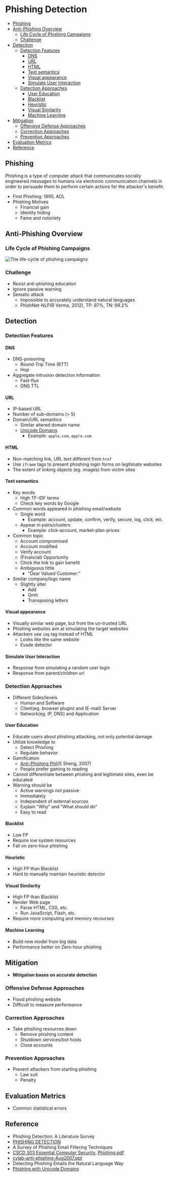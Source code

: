 # Phishing Detection

<!-- TOC -->

- [Phishing](#phishing)
- [Anti-Phishing Overview](#anti-phishing-overview)
    - [Life Cycle of Phishing Campaigns](#life-cycle-of-phishing-campaigns)
    - [Challenge](#challenge)
- [Detection](#detection)
    - [Detection Features](#detection-features)
        - [DNS](#dns)
        - [URL](#url)
        - [HTML](#html)
        - [Text semantics](#text-semantics)
        - [Visual appearance](#visual-appearance)
        - [Simulate User Interaction](#simulate-user-interaction)
    - [Detection Approaches](#detection-approaches)
        - [User Education](#user-education)
        - [Blacklist](#blacklist)
        - [Heuristic](#heuristic)
        - [Visual Similarity](#visual-similarity)
        - [Machine Learning](#machine-learning)
- [Mitigation](#mitigation)
    - [Offensive Defense Approaches](#offensive-defense-approaches)
    - [Correction Approaches](#correction-approaches)
    - [Prevention Approaches](#prevention-approaches)
- [Evaluation Metrics](#evaluation-metrics)
- [Reference](#reference)

<!-- /TOC -->

## Phishing

Phishing is a type of computer attack that communicates socially engineered messages to humans via electronic communication channels in order to persuade them to perform certain actions for the attacker's benefit.

* First Phishing: 1995, AOL
* Phishing Motives
    * Financial gain
    * Identity hiding
    * Fame and notoriety

## Anti-Phishing Overview

### Life Cycle of Phishing Campaigns

![The life-cycle of phishing campaigns](images/life-cycle_of_phishing_campaigns.png)

### Challenge

* Resist anti-phishing education
* Ignore passive warning
* Sematic attack
    * Impossible to accurately understand natural languages
    * PhishNet-NLP(R Verma, 2012), TP: 97%, TN: 99.2%

## Detection

### Detection Features

#### DNS

* DNS-poisoning
    * Round-Trip Time (RTT)
    * Hop
* Aggregate intrusion detection information
    * Fast-flux
    * DNS TTL

#### URL

* IP-based URL
* Number of sub-domains (> 5)
* Domain/URL semantics
    * Similar altered domain name
    * [Unicode Domains](https://www.xudongz.com/blog/2017/idn-phishing/)
        * Example: `apple.com`, `аррӏе.com`

#### HTML

* Non-matching link, URL text different from `href`
* Use `iframe` tags to present phoshing login forms on legitimate websites
* The extent of linking objects (eg. images) from victim sites

#### Text semantics

* Key words
    * High TF-IDF terms
    * Check key words by Google
* Common words appeared in phishing email/website
    * Single word
        * Example: account, update, confirm, verify, secure, log, click, etc.
    * Appear in pairs/clusters
        * Example: click-account, market-plan-prices
* Common topic
    * Account compromised
    * Account modified
    * Verify account
    * (Financial) Opportunity
    * Chick the link to gain benefit
    * Ambiguous tittle
        * "Dear Valued Customer:"
* Similar company/logo name
    * Slightly alter
        * Add
        * Omit
        * Transposing letters

#### Visual appearance

* Visually similar web page, but from the un-trusted URL
* Phishing websites aim at simulating the target websites
* Attackers use `img` tag instead of HTML
    * Looks like the same website
    * Evade detector

#### Simulate User Interaction

* Response from simulating a random user login
* Response from parent/children url

### Detection Approaches

* Different Sides/levels
    * Human and Software
    * Client(eg. browser plugin) and (E-mail) Server
    * Network(eg. IP, DNS) and Application

#### User Education

* Educate users about phishing attacking, not only potential damage
* Utilize knowledge to
    * Detect Phishing
    * Regulate behavior
* Gamification
    * [Anti-Phishing Phil](http://www.ucl.ac.uk/cert/antiphishing/)(S Sheng, 2007)
    * People prefer gaming to reading
* Cannot differentiate between phishing and legitimate sites, even be educated
* Warning should be
    * Active warnings not passive
    * Immediately
    * Independent of external sources
    * Explain "Why" and "What should do"
    * Easy to read

#### Blacklist

* Low FP
* Require low system resources
* Fall on zero-hour phishing

#### Heuristic

* High FP than Blacklist
* Hard to manually maintain heuristic detector

#### Visual Similarity

* High FP than Blacklist
* Render Web page
    * Parse HTML, CSS, etc.
    * Run JavaScript, Flash, etc.
* Require more computing and memory recourses

#### Machine Learning

* Build new model from big data
* Performance better on Zero-hour phishing

## Mitigation

* **Mitigation bases on accurate detection**

### Offensive Defense Approaches

* Flood phishing website
* Difficult to measure performance

### Correction Approaches

* Take phishing resources down
    * Remove phishing content
    * Shutdown services/bot hosts
    * Close accounts

### Prevention Approaches

* Prevent attackers from starting phishing
    * Law suit
    * Penalty

## Evaluation Metrics

* Common statistical errors

## Reference

* Phishing Detection: A Literature Survey
* [PHISHING DETECTION](https://www.slideshare.net/ummeayesha/phishing-detection)
* A Survey of Phishing Email Filtering Techniques
* [CSCD 303 Essential Computer Security](http://penguin.ewu.edu/cscd303/), [Phishing.pdf](http://penguin.ewu.edu/cscd303/CourseNotes/CSCD303-Lecture11a-Phishing-2017.pdf)
* [cylab-anti-phishing-Aug2007.ppt](https://www.cs.cmu.edu/~jasonh/presentations/cylab-anti-phishing-Aug2007.ppt)
* Detecting Phishing Emails the Natural Language Way
* [Phishing with Unicode Domains](https://www.xudongz.com/blog/2017/idn-phishing/)
